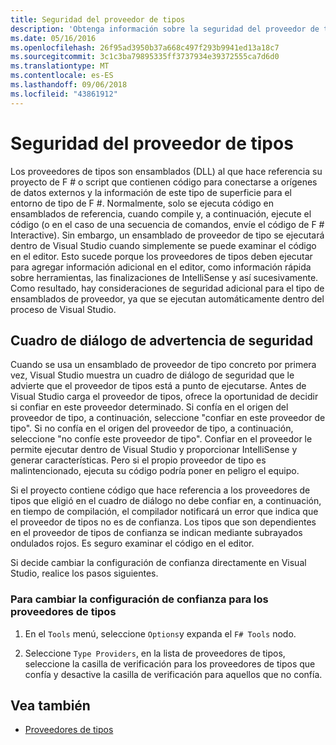 ```yaml
---
title: Seguridad del proveedor de tipos
description: 'Obtenga información sobre la seguridad del proveedor de tipos en F #, incluida la forma de cambiar la configuración de confianza de un proveedor de tipos.'
ms.date: 05/16/2016
ms.openlocfilehash: 26f95ad3950b37a668c497f293b9941ed13a18c7
ms.sourcegitcommit: 3c1c3ba79895335ff3737934e39372555ca7d6d0
ms.translationtype: MT
ms.contentlocale: es-ES
ms.lasthandoff: 09/06/2018
ms.locfileid: "43861912"
---
```

# <a name="type-provider-security"></a>Seguridad del proveedor de tipos

Los proveedores de tipos son ensamblados (DLL) al que hace referencia su proyecto de F # o script que contienen código para conectarse a orígenes de datos externos y la información de este tipo de superficie para el entorno de tipo de F #. Normalmente, solo se ejecuta código en ensamblados de referencia, cuando compile y, a continuación, ejecute el código (o en el caso de una secuencia de comandos, envíe el código de F # Interactive). Sin embargo, un ensamblado de proveedor de tipo se ejecutará dentro de Visual Studio cuando simplemente se puede examinar el código en el editor. Esto sucede porque los proveedores de tipos deben ejecutar para agregar información adicional en el editor, como información rápida sobre herramientas, las finalizaciones de IntelliSense y así sucesivamente. Como resultado, hay consideraciones de seguridad adicional para el tipo de ensamblados de proveedor, ya que se ejecutan automáticamente dentro del proceso de Visual Studio.

## <a name="security-warning-dialog"></a>Cuadro de diálogo de advertencia de seguridad

Cuando se usa un ensamblado de proveedor de tipo concreto por primera vez, Visual Studio muestra un cuadro de diálogo de seguridad que le advierte que el proveedor de tipos está a punto de ejecutarse. Antes de Visual Studio carga el proveedor de tipos, ofrece la oportunidad de decidir si confiar en este proveedor determinado. Si confía en el origen del proveedor de tipo, a continuación, seleccione "confiar en este proveedor de tipo". Si no confía en el origen del proveedor de tipo, a continuación, seleccione "no confíe este proveedor de tipo". Confiar en el proveedor le permite ejecutar dentro de Visual Studio y proporcionar IntelliSense y generar características. Pero si el propio proveedor de tipo es malintencionado, ejecuta su código podría poner en peligro el equipo.

Si el proyecto contiene código que hace referencia a los proveedores de tipos que eligió en el cuadro de diálogo no debe confiar en, a continuación, en tiempo de compilación, el compilador notificará un error que indica que el proveedor de tipos no es de confianza. Los tipos que son dependientes en el proveedor de tipos de confianza se indican mediante subrayados ondulados rojos. Es seguro examinar el código en el editor.

Si decide cambiar la configuración de confianza directamente en Visual Studio, realice los pasos siguientes.

### <a name="to-change-the-trust-settings-for-type-providers"></a>Para cambiar la configuración de confianza para los proveedores de tipos

1. En el `Tools` menú, seleccione `Options`y expanda el `F# Tools` nodo.

2. Seleccione `Type Providers`, en la lista de proveedores de tipos, seleccione la casilla de verificación para los proveedores de tipos que confía y desactive la casilla de verificación para aquellos que no confía.

## <a name="see-also"></a>Vea también

- [Proveedores de tipos](index.md)
